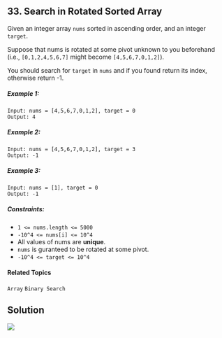 ## 33. Search in Rotated Sorted Array

Given an integer array `nums` sorted in ascending order, and an integer `target`.

Suppose that nums is rotated at some pivot unknown to you beforehand (i.e., `[0,1,2,4,5,6,7]` might become `[4,5,6,7,0,1,2]`).

You should search for `target` in `nums` and if you found return its index, otherwise return -1.

##### Example 1:

```
Input: nums = [4,5,6,7,0,1,2], target = 0
Output: 4
```

##### Example 2:

```
Input: nums = [4,5,6,7,0,1,2], target = 3
Output: -1
```

##### Example 3:

```
Input: nums = [1], target = 0
Output: -1
```

##### Constraints:

* `1 <= nums.length <= 5000`
* `-10^4 <= nums[i] <= 10^4`
* All values of nums are **unique**.
* `nums` is guranteed to be rotated at some pivot.
* `-10^4 <= target <= 10^4`

#### Related Topics

`Array` `Binary Search`

## Solution

![](https://i.imgur.com/tMjuaDL.png)
